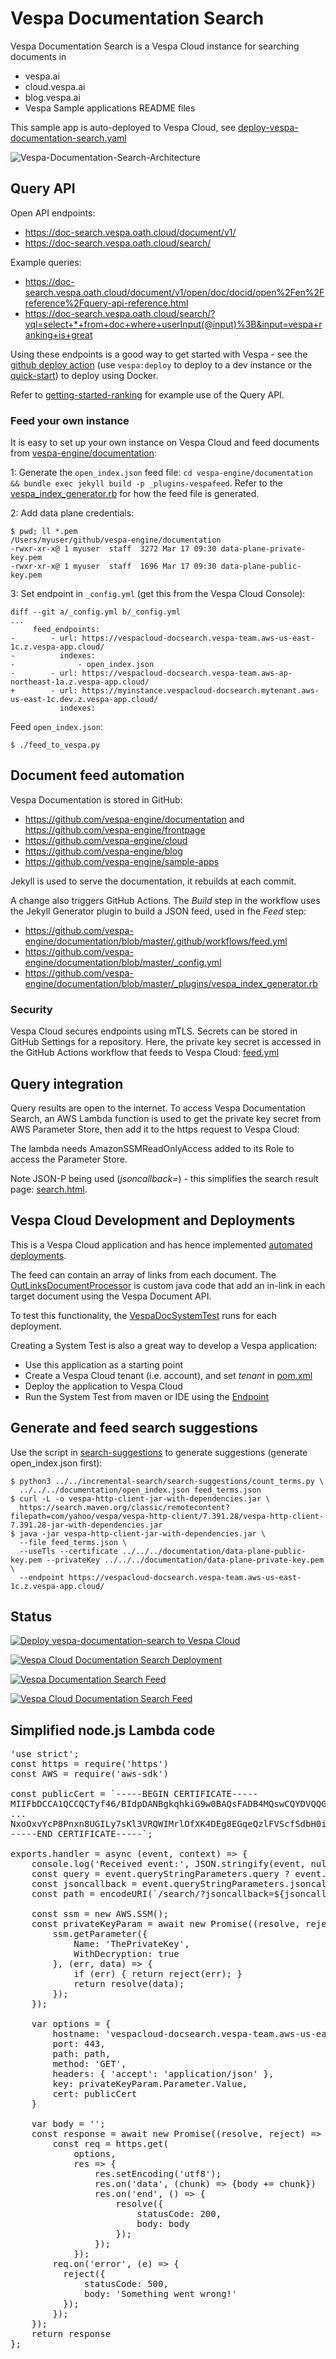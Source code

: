 # Vespa Documentation Search
Vespa Documentation Search is a Vespa Cloud instance for searching documents in
* vespa.ai
* cloud.vespa.ai
* blog.vespa.ai
* Vespa Sample applications README files

This sample app is auto-deployed to Vespa Cloud,
see [deploy-vespa-documentation-search.yaml](https://github.com/vespa-engine/sample-apps/blob/master/.github/workflows/deploy-vespa-documentation-search.yaml)

![Vespa-Documentation-Search-Architecture](img/Vespa-Documentation-Search-Architecture.svg)



## Query API
Open API endpoints:
* https://doc-search.vespa.oath.cloud/document/v1/
* https://doc-search.vespa.oath.cloud/search/

Example queries:
* https://doc-search.vespa.oath.cloud/document/v1/open/doc/docid/open%2Fen%2Freference%2Fquery-api-reference.html
* https://doc-search.vespa.oath.cloud/search/?yql=select+*+from+doc+where+userInput(@input)%3B&input=vespa+ranking+is+great

Using these endpoints is a good way to get started with Vespa -
see the [github deploy action](https://github.com/vespa-engine/sample-apps/blob/master/.github/workflows/deploy-vespa-documentation-search.yaml)
(use `vespa:deploy` to deploy to a dev instance or the [quick-start](https://docs.vespa.ai/en/vespa-quick-start.html))
to deploy using Docker.

Refer to [getting-started-ranking](https://docs.vespa.ai/en/getting-started-ranking.html)
for example use of the Query API.


### Feed your own instance
It is easy to set up your own instance on Vespa Cloud and feed  documents from
[vespa-engine/documentation](https://github.com/vespa-engine/documentation/):

1: Generate the `open_index.json` feed file: `cd vespa-engine/documentation && bundle exec jekyll build -p _plugins-vespafeed`.
Refer to the [vespa_index_generator.rb](https://github.com/vespa-engine/documentation/blob/master/_plugins-vespafeed/vespa_index_generator.rb)
for how the feed file is generated.

2: Add data plane credentials:

    $ pwd; ll *.pem
    /Users/myuser/github/vespa-engine/documentation
    -rwxr-xr-x@ 1 myuser  staff  3272 Mar 17 09:30 data-plane-private-key.pem
    -rwxr-xr-x@ 1 myuser  staff  1696 Mar 17 09:30 data-plane-public-key.pem

3: Set endpoint in `_config.yml` (get this from the Vespa Cloud Console):
```
diff --git a/_config.yml b/_config.yml
...
     feed_endpoints:
-        - url: https://vespacloud-docsearch.vespa-team.aws-us-east-1c.z.vespa-app.cloud/
-          indexes:
-              - open_index.json
-        - url: https://vespacloud-docsearch.vespa-team.aws-ap-northeast-1a.z.vespa-app.cloud/
+        - url: https://myinstance.vespacloud-docsearch.mytenant.aws-us-east-1c.dev.z.vespa-app.cloud/
           indexes:
```

Feed `open_index.json`:

    $ ./feed_to_vespa.py



## Document feed automation
Vespa Documentation is stored in GitHub:
* https://github.com/vespa-engine/documentation and https://github.com/vespa-engine/frontpage
* https://github.com/vespa-engine/cloud
* https://github.com/vespa-engine/blog
* https://github.com/vespa-engine/sample-apps

Jekyll is used to serve the documentation, it rebuilds at each commit.

A change also triggers GitHub Actions.
The _Build_ step in the workflow uses the Jekyll Generator plugin to build a JSON feed, used in fhe _Feed_ step:
* https://github.com/vespa-engine/documentation/blob/master/.github/workflows/feed.yml
* https://github.com/vespa-engine/documentation/blob/master/_config.yml
* https://github.com/vespa-engine/documentation/blob/master/_plugins/vespa_index_generator.rb



### Security
Vespa Cloud secures endpoints using mTLS. Secrets can be stored in GitHub Settings for a repository.
Here, the private key secret is accessed in the GitHub Actions workflow that feeds to Vespa Cloud:
[feed.yml](https://github.com/vespa-engine/documentation/blob/master/.github/workflows/feed.yml)



## Query integration
Query results are open to the internet. To access Vespa Documentation Search,
an AWS Lambda function is used to get the private key secret from AWS Parameter Store,
then add it to the https request to Vespa Cloud:

The lambda needs AmazonSSMReadOnlyAccess added to its Role to access the Parameter Store.

Note JSON-P being used (_jsoncallback=_) - this simplifies the search result page: [search.html](https://github.com/vespa-engine/documentation/blob/master/search.html).

<!-- ToDo: ref to Vespa JSON interface for this quirk -->



## Vespa Cloud Development and Deployments
This is a Vespa Cloud application and has hence implemented
[automated deployments](https://cloud.vespa.ai/en/automated-deployments).

The feed can contain an array of links from each document.
The [OutLinksDocumentProcessor](src/main/java/ai/vespa/cloud/docsearch/OutLinksDocumentProcessor.java)
is custom java code that add an in-link in each target document using the Vespa Document API.

To test this functionality, the
[VespaDocSystemTest](src/test/java/ai/vespa/cloud/docsearch/VespaDocSystemTest.java) runs for each deployment.

Creating a System Test is also a great way to develop a Vespa application:
* Use this application as a starting point
* Create a Vespa Cloud tenant (i.e. account), and set _tenant_ in [pom.xml](pom.xml)
* Deploy the application to Vespa Cloud
* Run the System Test from maven or IDE using the
  [Endpoint](https://github.com/vespa-engine/vespa/blob/master/tenant-cd-api/src/main/java/ai/vespa/hosted/cd/Endpoint.java)

<!-- ToDo: link to a Vespa Cloud Developer Guide once completed -->



## Generate and feed search suggestions
Use the script in [search-suggestions](../../incremental-search/search-suggestions/) to generate suggestions
(generate open_index.json first):

    $ python3 ../../incremental-search/search-suggestions/count_terms.py \
      ../../../documentation/open_index.json feed_terms.json
    $ curl -L -o vespa-http-client-jar-with-dependencies.jar \
      https://search.maven.org/classic/remotecontent?filepath=com/yahoo/vespa/vespa-http-client/7.391.28/vespa-http-client-7.391.28-jar-with-dependencies.jar
    $ java -jar vespa-http-client-jar-with-dependencies.jar \
      --file feed_terms.json \
      --useTls --certificate ../../../documentation/data-plane-public-key.pem --privateKey ../../../documentation/data-plane-private-key.pem \
      --endpoint https://vespacloud-docsearch.vespa-team.aws-us-east-1c.z.vespa-app.cloud/

<!--
    $ curl -L -o vespa-feed-client-cli.zip \
      https://search.maven.org/remotecontent?filepath=com/yahoo/vespa/vespa-feed-client-cli/7.444.18/vespa-feed-client-cli-7.444.18-zip.zip && \
      unzip vespa-feed-client-cli.zip
    $ vespa-feed-client-cli/vespa-feed-client \
      --file feed_terms.json \
      --certificate ../../../documentation/data-plane-public-key.pem --privateKey ../../../documentation/data-plane-private-key.pem \
      --endpoint https://vespacloud-docsearch.vespa-team.aws-us-east-1c.z.vespa-app.cloud/
-->



## Status
[![Deploy vespa-documentation-search to Vespa Cloud](https://github.com/vespa-engine/sample-apps/workflows/Deploy%20vespa-documentation-search%20to%20Vespa%20Cloud/badge.svg?branch=master)](https://github.com/vespa-engine/sample-apps/actions?query=workflow%3A%22Deploy+vespa-documentation-search+to+Vespa+Cloud%22)

[![Vespa Cloud Documentation Search Deployment](https://api.vespa-external.aws.oath.cloud/badge/v1/vespa-team/vespacloud-docsearch/default/)](https://console.vespa.oath.cloud/tenant/vespa-team/application/vespacloud-docsearch/prod/deployment)

[![Vespa Documentation Search Feed](https://github.com/vespa-engine/documentation/workflows/Vespa%20Documentation%20Search%20Feed/badge.svg?branch=master)](https://github.com/vespa-engine/documentation/actions?query=workflow%3A%22Vespa+Documentation+Search+Feed%22)

[![Vespa Cloud Documentation Search Feed](https://github.com/vespa-engine/cloud/workflows/Vespa%20Cloud%20Documentation%20Search%20Feed/badge.svg?branch=master)](https://github.com/vespa-engine/cloud/actions?query=workflow%3A%22Vespa+Cloud+Documentation+Search+Feed%22)



## Simplified node.js Lambda code
<pre>
'use strict';
const https = require('https')
const AWS = require('aws-sdk')

const publicCert = `-----BEGIN CERTIFICATE-----
MIIFbDCCA1QCCQCTyf46/BIdpDANBgkqhkiG9w0BAQsFADB4MQswCQYDVQQGEwJO
...
NxoOxvYcP8Pnxn8UGILy7sKl3VRQWIMrlOfXK4DEg8EGqeQzlFVScfSdbH0i6gQz
-----END CERTIFICATE-----`;

exports.handler = async (event, context) => {
    console.log('Received event:', JSON.stringify(event, null, 4));
    const query = event.queryStringParameters.query ? event.queryStringParameters.query : '';
    const jsoncallback = event.queryStringParameters.jsoncallback;
    const path = encodeURI(`/search/?jsoncallback=${jsoncallback}&query=${query}&hits=${hits}&ranking=${ranking}`);

    const ssm = new AWS.SSM();
    const privateKeyParam = await new Promise((resolve, reject) => {
        ssm.getParameter({
            Name: 'ThePrivateKey',
            WithDecryption: true
        }, (err, data) => {
            if (err) { return reject(err); }
            return resolve(data);
        });
    });

    var options = {
        hostname: 'vespacloud-docsearch.vespa-team.aws-us-east-1c.z.vespa-app.cloud',
        port: 443,
        path: path,
        method: 'GET',
        headers: { 'accept': 'application/json' },
        key: privateKeyParam.Parameter.Value,
        cert: publicCert
    }

    var body = '';
    const response = await new Promise((resolve, reject) => {
        const req = https.get(
            options,
            res => {
                res.setEncoding('utf8');
                res.on('data', (chunk) => {body += chunk})
                res.on('end', () => {
                    resolve({
                        statusCode: 200,
                        body: body
                    });
                });
            });
        req.on('error', (e) => {
          reject({
              statusCode: 500,
              body: 'Something went wrong!'
          });
        });
    });
    return response
};
</pre>

